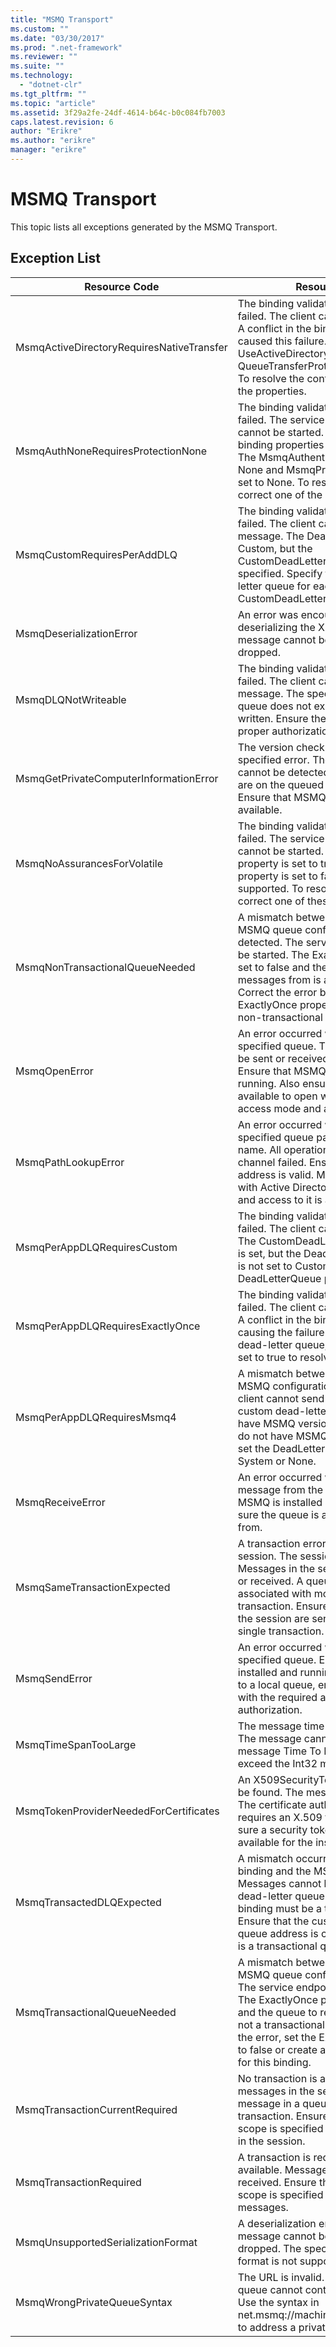 ```yaml
---
title: "MSMQ Transport"
ms.custom: ""
ms.date: "03/30/2017"
ms.prod: ".net-framework"
ms.reviewer: ""
ms.suite: ""
ms.technology: 
  - "dotnet-clr"
ms.tgt_pltfrm: ""
ms.topic: "article"
ms.assetid: 3f29a2fe-24df-4614-b64c-b0c084fb7003
caps.latest.revision: 6
author: "Erikre"
ms.author: "erikre"
manager: "erikre"
---
```

# MSMQ Transport
This topic lists all exceptions generated by the MSMQ Transport.  
  
## Exception List  
  
|Resource Code|Resource String|  
|-------------------|---------------------|  
|MsmqActiveDirectoryRequiresNativeTransfer|The binding validation for the message failed. The client cannot send messages. A conflict in the binding properties caused this failure. The UseActiveDirectory is set to true and QueueTransferProtocol is set to Native. To resolve the conflict, correct one of the properties.|  
|MsmqAuthNoneRequiresProtectionNone|The binding validation for the service failed. The service endpoint or the client cannot be started. A conflict in the binding properties caused this failure. The MsmqAuthenticationMode is set to None and MsmqProtectionLevel is not set to None. To resolve to conflict, correct one of the properties.|  
|MsmqCustomRequiresPerAddDLQ|The binding validation for the message failed. The client cannot send the message. The DeadLetterQueue is set to Custom, but the CustomDeadLetterQueue is not specified. Specify the URI of the dead letter queue for each application in the CustomDeadLetterQueue property.|  
|MsmqDeserializationError|An error was encountered while deserializing the XML message. The message cannot be received and is dropped.|  
|MsmqDLQNotWriteable|The binding validation for the client failed. The client cannot send a message. The specified dead-letter queue does not exist or cannot be written. Ensure the queue exists with the proper authorization to write to it.|  
|MsmqGetPrivateComputerInformationError|The version check failed with the specified error. The version of MSMQ cannot be detected All operations that are on the queued channel will fail. Ensure that MSMQ is installed and is available.|  
|MsmqNoAssurancesForVolatile|The binding validation for the service failed. The service endpoint or the client cannot be started. The ExactlyOnce property is set to true and the Durable property is set to false. This is not supported. To resolve the conflict, correct one of these properties.|  
|MsmqNonTransactionalQueueNeeded|A mismatch between the binding and MSMQ queue configuration was detected. The service endpoint cannot be started. The ExactlyOnce property is set to false and the queue to read messages from is a transactional queue. Correct the error by setting the ExactlyOnce property to true or create a non-transactional binding.|  
|MsmqOpenError|An error occurred while opening the specified queue. The message cannot be sent or received from the queue. Ensure that MSMQ is installed and running. Also ensure that the queue is available to open with the required access mode and authorization.|  
|MsmqPathLookupError|An error occurred when converting the specified queue path name to the format name. All operations on the queued channel failed. Ensure that the queue address is valid. MSMQ must be installed with Active Directory integration enabled and access to it is available.|  
|MsmqPerAppDLQRequiresCustom|The binding validation on the client failed. The client cannot send messages. The CustomDeadLetterQueue property is set, but the DeadLetterQueue property is not set to Custom. Set the DeadLetterQueue property to Custom.|  
|MsmqPerAppDLQRequiresExactlyOnce|The binding validation for the client failed. The client cannot send messages. A conflict in the binding properties is causing the failure. To use the custom dead-letter queue, ExactlyOnce must be set to true to resolve to conflict.|  
|MsmqPerAppDLQRequiresMsmq4|A mismatch between the binding and MSMQ configuration was detected. The client cannot send messages. To use the custom dead-letter queue, you must have MSMQ version 4.0 or higher. If you do not have MSMQ version 4.0 or higher set the DeadLetterQueue property to System or None.|  
|MsmqReceiveError|An error occurred while receiving a message from the queue. Ensure that MSMQ is installed and running. Make sure the queue is available to receive from.|  
|MsmqSameTransactionExpected|A transaction error occurred for this session. The session channel is faulted. Messages in the session cannot be sent or received. A queued session cannot be associated with more than one transaction. Ensure that all messages in the session are sent or received using a single transaction.|  
|MsmqSendError|An error occurred while sending to the specified queue. Ensure that MSMQ is installed and running. If you are sending to a local queue, ensure the queue exists with the required access mode and authorization.|  
|MsmqTimeSpanTooLarge|The message time to live is too large. The message cannot be sent. The message Time To Live (TTL) cannot exceed the Int32 maximum value.|  
|MsmqTokenProviderNeededForCertificates|An X509SecurityTokenProvider cannot be found. The message cannot be sent. The certificate authentication mode requires an X.509 token provider. Make sure a security token provider is available for the installed certificate.|  
|MsmqTransactedDLQExpected|A mismatch occurred between the binding and the MSMQ configuration. Messages cannot be sent. The custom dead-letter queue specified in the binding must be a transaction queue. Ensure that the custom dead-letter queue address is correct and the queue is a transactional queue.|  
|MsmqTransactionalQueueNeeded|A mismatch between the binding and the MSMQ queue configuration occurred. The service endpoint cannot be started. The ExactlyOnce property is set to true and the queue to read messages from is not a transactional queue. To correct to the error, set the ExactlyOnce property to false or create a transactional queue for this binding.|  
|MsmqTransactionCurrentRequired|No transaction is available to send messages in the session. To send a message in a queued session requires a transaction. Ensure that a transaction scope is specified to send the message in the session.|  
|MsmqTransactionRequired|A transaction is required but is not available. Messages cannot be sent or received. Ensure that the transaction scope is specified to send or receive messages.|  
|MsmqUnsupportedSerializationFormat|A deserialization error occurred. The message cannot be received and is dropped. The specified serialization format is not supported.|  
|MsmqWrongPrivateQueueSyntax|The URL is invalid. The URL for the queue cannot contain the '$' character. Use the syntax in net.msmq://machine/private/queueName to address a private queue.|
